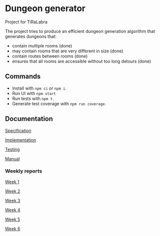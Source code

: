 # Dungeon generator

Project for TiRaLabra

The project tries to produce an efficient dungeon generation algorithm that generates dungeons that:

- contain multiple rooms (done)
- may contain rooms that are very different in size (done)
- contain routes between rooms (done)
- ensures that all rooms are accessible without too long detours (done)

## Commands

- Install with `npm ci` or `npm i`.
- Run UI with `npm start`
- Run tests with `npm t`.
- Generate test coverage with `npm run coverage`.

## Documentation

[Specification](docs/spec.md)

[Implementation](docs/implementation.md)

[Testing](docs/test.md)

[Manual](docs/manual.md)

### Weekly reports

[Week 1](docs/weekly-reports/week1.md)

[Week 2](docs/weekly-reports/week2.md)

[Week 3](docs/weekly-reports/week3.md)

[Week 4](docs/weekly-reports/week4.md)

[Week 5](docs/weekly-reports/week5.md)

[Week 6](docs/weekly-reports/week6.md)
